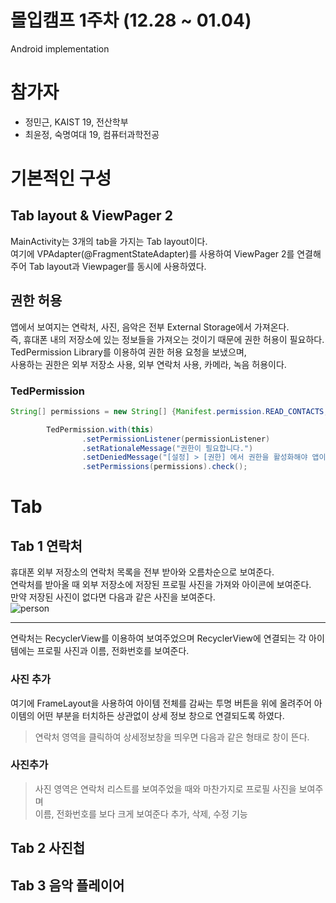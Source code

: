 # 몰입캠프 1주차 (12.28 ~ 01.04)
Android implementation

# 참가자
- 정민근, KAIST 19, 전산학부
- 최윤정, 숙명여대 19, 컴퓨터과학전공

# 기본적인 구성
## Tab layout & ViewPager 2
MainActivity는 3개의 tab을 가지는 Tab layout이다.  
여기에 VPAdapter(@FragmentStateAdapter)를 사용하여 ViewPager 2를 연결해주어 Tab layout과 Viewpager를 동시에 사용하였다.

## 권한 허용
앱에서 보여지는 연락처, 사진, 음악은 전부 External Storage에서 가져온다.  
즉, 휴대폰 내의 저장소에 있는 정보들을 가져오는 것이기 때문에 권한 허용이 필요하다.  
TedPermission Library를 이용하여 권한 허용 요청을 보냈으며,  
사용하는 권한은 외부 저장소 사용, 외부 연락처 사용, 카메라, 녹음 허용이다.  


### TedPermission  
```Java
String[] permissions = new String[] {Manifest.permission.READ_CONTACTS, Manifest.permission.READ_EXTERNAL_STORAGE, Manifest.permission.WRITE_CONTACTS, Manifest.permission.WRITE_EXTERNAL_STORAGE, Manifest.permission.CAMERA, Manifest.permission.RECORD_AUDIO};

        TedPermission.with(this)
                .setPermissionListener(permissionListener)
                .setRationaleMessage("권한이 필요합니다.")
                .setDeniedMessage("[설정] > [권한] 에서 권한을 활성화해야 앱이 작동합니다.")
                .setPermissions(permissions).check();
```

# Tab

## Tab 1 연락처
휴대폰 외부 저장소의 연락처 목록을 전부 받아와 오름차순으로 보여준다.  
연락처를 받아올 때 외부 저장소에 저장된 프로필 사진을 가져와 아이콘에 보여준다.  
만약 저장된 사진이 없다면 다음과 같은 사진을 보여준다.  
![person](https://user-images.githubusercontent.com/68819204/147920890-da2d34da-ee85-4e75-8b41-e7ad9a857178.png)  

------------

연락처는 RecyclerView를 이용하여 보여주었으며 RecyclerView에 연결되는 각 아이템에는 프로필 사진과 이름, 전화번호를 보여준다. 
### 사진 추가 
여기에 FrameLayout을 사용하여 아이템 전체를 감싸는 투명 버튼을 위에 올려주어 아이템의 어떤 부분을 터치하든 상관없이 상세 정보 창으로 연결되도록 하였다.  

> 연락처 영역을 클릭하여 상세정보창을 띄우면 다음과 같은 형태로 창이 뜬다.
### 사진추가
> 사진 영역은 연락처 리스트를 보여주었을 때와 마찬가지로 프로필 사진을 보여주며  
> 이름, 전화번호를 보다 크게 보여준다
> 추가, 삭제, 수정 기능 

## Tab 2 사진첩

## Tab 3 음악 플레이어
